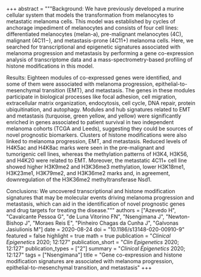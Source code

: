 +++
abstract = """Background: We have previously developed a murine cellular system that models the transformation from melanocytes to metastatic melanoma cells. This model was established by cycles of anchorage impediment of melanocytes and consists of four cell lines: differentiated melanocytes (melan-a), pre-malignant melanocytes (4C), malignant (4C11−), and metastasis-prone (4C11+) melanoma cells. Here, we searched for transcriptional and epigenetic signatures associated with melanoma progression and metastasis by performing a gene co-expression analysis of transcriptome data and a mass-spectrometry-based profiling of histone modifications in this model.

Results: Eighteen modules of co-expressed genes were identified, and some of them were associated with melanoma progression, epithelial-to-mesenchymal transition (EMT), and metastasis. The genes in these modules participate in biological processes like focal adhesion, cell migration, extracellular matrix organization, endocytosis, cell cycle, DNA repair, protein ubiquitination, and autophagy. Modules and hub signatures related to EMT and metastasis (turquoise, green yellow, and yellow) were significantly enriched in genes associated to patient survival in two independent melanoma cohorts (TCGA and Leeds), suggesting they could be sources of novel prognostic biomarkers. Clusters of histone modifications were also linked to melanoma progression, EMT, and metastasis. Reduced levels of H4K5ac and H4K8ac marks were seen in the pre-malignant and tumorigenic cell lines, whereas the methylation patterns of H3K4, H3K56, and H4K20 were related to EMT. Moreover, the metastatic 4C11+ cell line showed higher H3K9me2 and H3K36me3 methylation, lower H3K18me1, H3K23me1, H3K79me2, and H3K36me2 marks and, in agreement, downregulation of the H3K36me2 methyltransferase Nsd1.

Conclusions: We uncovered transcriptional and histone modification signatures that may be molecular events driving melanoma progression and metastasis, which can aid in the identification of novel prognostic genes and drug targets for treating the disease."""
authors = ["Azevedo H", "Cavalcante Pessoa G", "de Luna Vitorino FN", "Nsengimana J", "Newton-Bishop J", "Moraes Reis E", "Pinheiro Chagas da Cunha J", "Galvonas Jasiulionis M"]
date = 2020-08-24
doi = "10.1186/s13148-020-00910-9"
featured = false
highlight = true
math = true
publication = "*Clinical Epigenetics* 2020; 12:127"
publication_short = "*Clin Epigenetics* 2020; 12:127"
publication_types = ["2"]
summary = "*Clinical Epigenetics* 2020; 12:127"
tags = ["Nsengimana"]
title = "Gene co-expression and histone modification signatures are associated with melanoma progression, epithelial-to-mesenchymal transition, and metastasis"
+++
